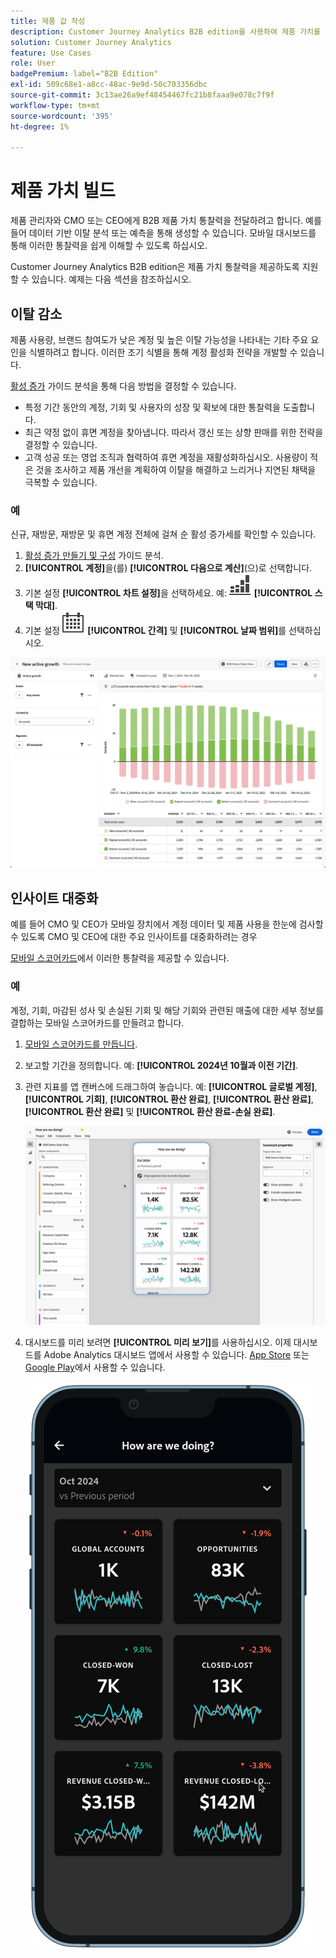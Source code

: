 ```yaml
---
title: 제품 값 작성
description: Customer Journey Analytics B2B edition을 사용하여 제품 가치를 구축하는 방법에 대해 알아봅니다.
solution: Customer Journey Analytics
feature: Use Cases
role: User
badgePremium: label="B2B Edition"
exl-id: 509c68e1-a8cc-48ac-9e9d-50c703356dbc
source-git-commit: 3c13ae26a9ef48454467fc21b8faaa9e078c7f9f
workflow-type: tm+mt
source-wordcount: '395'
ht-degree: 1%

---
```


# 제품 가치 빌드

제품 관리자와 CMO 또는 CEO에게 B2B 제품 가치 통찰력을 전달하려고 합니다. 예를 들어 데이터 기반 이탈 분석 또는 예측을 통해 생성할 수 있습니다. 모바일 대시보드를 통해 이러한 통찰력을 쉽게 이해할 수 있도록 하십시오.

Customer Journey Analytics B2B edition은 제품 가치 통찰력을 제공하도록 지원할 수 있습니다. 예제는 다음 섹션을 참조하십시오.


## 이탈 감소

제품 사용량, 브랜드 참여도가 낮은 계정 및 높은 이탈 가능성을 나타내는 기타 주요 요인을 식별하려고 합니다. 이러한 조기 식별을 통해 계정 활성화 전략을 개발할 수 있습니다.

[활성 증가](/help/guided-analysis/types/active-growth.md) 가이드 분석을 통해 다음 방법을 결정할 수 있습니다.

* 특정 기간 동안의 계정, 기회 및 사용자의 성장 및 확보에 대한 통찰력을 도출합니다.
* 최근 약정 없이 휴면 계정을 찾아냅니다. 따라서 갱신 또는 상향 판매를 위한 전략을 결정할 수 있습니다.
* 고객 성공 또는 영업 조직과 협력하여 휴면 계정을 재활성화하십시오. 사용량이 적은 것을 조사하고 제품 개선을 계획하여 이탈을 해결하고 느리거나 지연된 채택을 극복할 수 있습니다.

### 예

신규, 재방문, 재방문 및 휴면 계정 전체에 걸쳐 순 활성 증가세를 확인할 수 있습니다.

1. [활성 증가 만들기 및 구성](/help/guided-analysis/types/active-growth.md) 가이드 분석.
1. **[!UICONTROL 계정]**&#x200B;을(를) **[!UICONTROL 다음으로 계산]**(으)로 선택합니다.
1. 기본 설정 **[!UICONTROL 차트 설정]**&#x200B;을 선택하세요. 예: ![GraphBarVerticalStacked](/help/assets/icons/GraphBarVerticalStacked.svg) **[!UICONTROL 스택 막대]**.
1. 기본 설정 ![일정](/help/assets/icons/Calendar.svg) **[!UICONTROL 간격]** 및 **[!UICONTROL 날짜 범위]**&#x200B;를 선택하십시오.

![B2B 사용 사례 - 제품 값 작성 - 이탈 감소 - 활성 증가](assets/b2b-uc-build-product-value-active-growth.png)


## 인사이트 대중화

예를 들어 CMO 및 CEO가 모바일 장치에서 계정 데이터 및 제품 사용을 한눈에 검사할 수 있도록 CMO 및 CEO에 대한 주요 인사이트를 대중화하려는 경우

[모바일 스코어카드](/help/mobile-app/home.md)에서 이러한 통찰력을 제공할 수 있습니다.

### 예

계정, 기회, 마감된 성사 및 손실된 기회 및 해당 기회와 관련된 매출에 대한 세부 정보를 결합하는 모바일 스코어카드를 만들려고 합니다.

1. [모바일 스코어카드를 만듭니다](/help/mobile-app/create-scorecard.md).
1. 보고할 기간을 정의합니다. 예: **[!UICONTROL 2024년 10월과 이전 기간]**.
1. 관련 지표를 앱 캔버스에 드래그하여 놓습니다. 예: **[!UICONTROL 글로벌 계정]**, **[!UICONTROL 기회]**, **[!UICONTROL 환산 완료]**, **[!UICONTROL 환산 완료]**, **[!UICONTROL 환산 완료]** 및 **[!UICONTROL 환산 완료-손실 완료]**.

   ![B2B 사용 사례 - 제품 값 작성 - 통찰력 대중화 - 모바일 스코어카드](assets/b2b-uc-build-product-value-mobile-scorecard.png)

1. 대시보드를 미리 보려면 **[!UICONTROL 미리 보기]**&#x200B;를 사용하십시오. 이제 대시보드를 Adobe Analytics 대시보드 앱에서 사용할 수 있습니다. [App Store](https://apps.apple.com/us/app/adobe-analytics-dashboards/id1509062264) 또는 [Google Play](https://play.google.com/store/apps/details?id=com.adobe.analyticsdashboards)에서 사용할 수 있습니다.

   ![B2B 사용 사례 - 제품 값 작성 - 통찰력 민주화 - 모바일 스코어카드 미리 보기](assets/b2b-uc-build-product-value-mobile-scorecard-preview.png)
